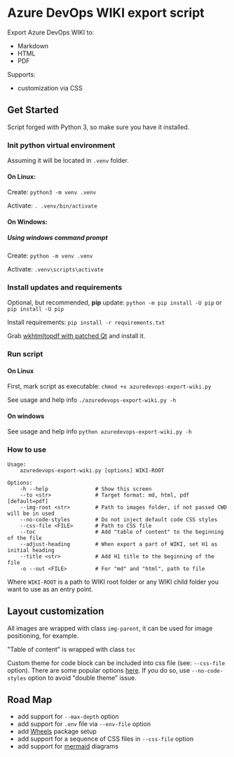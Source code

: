# Azure DevOps WIKI export script

Export Azure DevOps WIKI to:

* Markdown
* HTML
* PDF

Supports:

* customization via CSS

## Get Started

Script forged with Python 3, so make sure you have it installed.

### Init python virtual environment

Assuming it will be located in `.venv` folder.

#### On Linux:

Create: `python3 -m venv .venv`

Activate: `. .venv/bin/activate`

#### On Windows:

##### Using windows command prompt

Create: `python -m venv .venv`

Activate: `.venv\scripts\activate`

### Install updates and requirements

Optional, but recommended, **pip** update: `python -m pip install -U pip` or `pip install -U pip`

Install requirements: `pip install -r requirements.txt`

Grab [wkhtmltopdf with patched Qt](https://wkhtmltopdf.org/downloads.html) and install it.

### Run script

#### On Linux

First, mark script as executable: `chmod +x azuredevops-export-wiki.py`

See usage and help info `./azuredevops-export-wiki.py -h`

#### On windows

See usage and help info `python azuredevops-export-wiki.py -h`

### How to use

```text
Usage:
    azuredevops-export-wiki.py [options] WIKI-ROOT

Options:
    -h --help               # Show this screen
    --to <str>              # Target format: md, html, pdf [default=pdf]
    --img-root <str>        # Path to images folder, if not passed CWD will be in used
    --no-code-styles        # Do not inject default code CSS styles
    --css-file <FILE>       # Path to CSS file
    --toc                   # Add "table of content" to the beginning of the file
    --adjust-heading        # When export a part of WIKI, set H1 as initial heading
    --title <str>           # Add H1 title to the beginning of the file
    -o --out <FILE>         # For "md" and "html", path to file 
```

Where `WIKI-ROOT` is a path to WIKI root folder or any WIKI child folder you want to use as an entry point.

## Layout customization

All images are wrapped with class `img-parent`, it can be used for image positioning, for example.

"Table of content" is wrapped with class `toc`

Custom theme for code block can be included into css file (see: `--css-file` option). There are some popular options [here](http://jwarby.github.io/jekyll-pygments-themes/languages/javascript.html). If you do so, use `--no-code-styles` option to avoid "double theme" issue.

## Road Map

* add support for `--max-depth` option
* add support for `.env` file via `--env-file` option
* add [Wheels](https://pythonwheels.com) package setup
* add support for a sequence of CSS files in `--css-file` option
* add support for [mermaid](https://mermaid-js.github.io/mermaid/) diagrams
